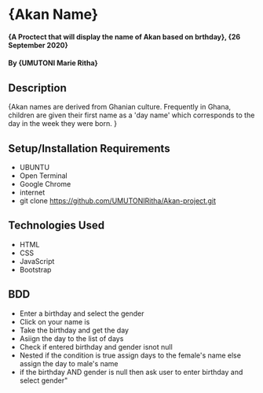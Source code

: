 # {Akan Name}
#### {A Proctect that will display the name of Akan based on brthday}, {26 September 2020}
#### By **{UMUTONI Marie Ritha}**
## Description
{Akan names are derived from Ghanian culture. Frequently in Ghana, children are given their first name as a 'day name' which corresponds to the day in the week they were born. }
## Setup/Installation Requirements
* UBUNTU
* Open Terminal
* Google Chrome
* internet
* git clone https://github.com/UMUTONIRitha/Akan-project.git
## Technologies Used
* HTML
* CSS
* JavaScript
* Bootstrap
## BDD
* Enter a birthday and select the gender
* Click on your name is
* Take the birthday and get the day
* Asiign the day to the list of days
* Check if entered birthday and gender isnot null
* Nested if the condition is true assign days to the female's name else assign the day to male's name
* if the birthday AND gender is null then ask user to enter birthday and select gender"
